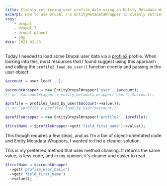 ```yaml
---
title: Cleanly retrieving user profile data using an Entity Metadata Wrapper
excerpt: How to use Drupal 7's EntityMetadataWrapper to cleanly retrieve user profile field data.
tags:
    - drupal
    - drupal-7
    - drupal planet
    - php
date: 2021-02-23
---
```


Today I needed to load some Drupal user data via a [profile2](https://www.drupal.org/project/profile2) profile. When looking into this, most resources that I found suggest using this approach and calling the `profile2_load_by_user()` function directly and passing in the user object:


```php
$account = user_load(...);

$accountWrapper = new EntityDrupalWrapper('user', $account);
// or `$accountWrapper = entity_metadata_wrapper('user', $account);

$profile = profile2_load_by_user($account->value());
// or `$profile = profile2_load_by_user($account);`

$profileWrapper = new EntityDrupalWrapper('profile2', $profile);

$firstName = $profileWrapper->get('field_first_name')->value();
```

This though requires a few steps, and as I'm a fan of object-orientated code and Entity Metadata Wrappers, I wanted to find a cleaner solution.

This is my preferred method that uses method chaining. It returns the same value, is less code, and in my opinion, it's cleaner and easier to read.

```php
$firstName = $accountWrapper
  ->get('profile_user_basic')
  ->get('field_first_name')
  ->value();
```
